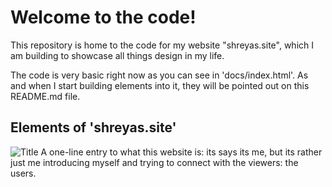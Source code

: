 # Welcome to the code!

This repository is home to the code for my website "shreyas.site", which I am building to showcase all things design in my life. 

The code is very basic right now as you can see in 'docs/index.html'. As and when I start building elements into it, they will be pointed out on this README.md file.

Elements of 'shreyas.site'
--------------------------

![Title](/melbuddhi/shreyas.github.io/images/main-title.png?raw=true "Introductory Title For The Page") A one-line entry to what this website is: its says its me, but its rather just me introducing myself and trying to connect with the viewers: the users.
